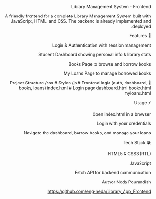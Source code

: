 <div dir="rtl" lang="en">
Library Management System - Frontend

A friendly frontend for a complete Library Management System built with JavaScript, HTML, and CSS. The backend is already implemented and deployed.

🚀 Features

Login & Authentication with session management

Student Dashboard showing personal info & library stats

Books Page to browse and borrow books

My Loans Page to manage borrowed books

📂 Project Structure
/css # Styles
/js # Frontend logic (auth, dashboard, books, loans)
index.html # Login page
dashboard.html
books.html
myloans.html

⚡ Usage

Open index.html in a browser

Login with your credentials

Navigate the dashboard, borrow books, and manage your loans

🛠 Tech Stack

HTML5 & CSS3 (RTL)

JavaScript

Fetch API for backend communication

Author
Neda Pourandish

https://github.com/eng-neda/Library_App_Frontend

